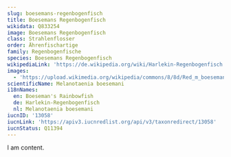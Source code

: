 ```yaml
---
slug: boesemans-regenbogenfisch
title: Boesemans Regenbogenfisch
wikidata: Q833254
image: Boesemans Regenbogenfisch
class: Strahlenflosser
order: Ährenfischartige
family: Regenbogenfische
species: Boesemans Regenbogenfisch
wikipediaLink: 'https://de.wikipedia.org/wiki/Harlekin-Regenbogenfisch'
images:
  - 'https://upload.wikimedia.org/wikipedia/commons/8/8d/Red_m_boesemani.jpg'
scientificName: Melanotaenia boesemani
i18nNames:
  en: Boeseman's Rainbowfish
  de: Harlekin-Regenbogenfisch
  nl: Melanotaenia boesemani
iucnID: '13058'
iucnLink: 'https://apiv3.iucnredlist.org/api/v3/taxonredirect/13058'
iucnStatus: Q11394
---
```


I am content.
